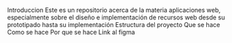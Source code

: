 Introduccion
Este es un repositorio acerca de la materia aplicaciones web,
especialmente sobre el diseño e implementación de recursos web desde su prototipado hasta su implementación
Estructura del proyecto
Que se hace
Como se hace
Por que se hace
Link al figma
